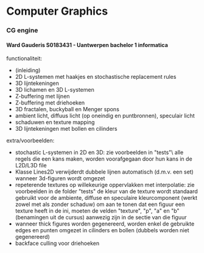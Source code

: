 # Computer Graphics
### CG engine
#### Ward Gauderis S0183431 - Uantwerpen bachelor 1 informatica

functionaliteit:
- (inleiding)
- 2D L-systemen met haakjes en stochastische replacement rules
- 3D lijntekeningen
- 3D lichamen en 3D L-systemen
- Z-buffering met lijnen
- Z-buffering met driehoeken
- 3D fractalen, buckyball en Menger spons
- ambient licht, diffuus licht (op oneindig en puntbronnen), speculair licht
- schaduwen en texture mapping
- 3D lijntekeningen met bollen en cilinders

extra/voorbeelden:
- stochastic L-systemen in 2D en 3D: zie voorbeelden in "tests"\\
  alle regels die een kans maken, worden voorafgegaan door hun kans in de L2D/L3D file
- Klasse Lines2D verwijderdt dubbele lijnen automatisch (d.m.v. een set) wanneer 3d-figuren wordt omgezet
- repeterende textures op willekeurige oppervlakken met interpolatie: zie voorbeelden in de folder "tests"
  de kleur van de texture wordt standaard gebruikt voor de ambiente, diffuse en speculaire kleurcomponent
  (werkt zowel met als zonder schaduw)
  om aan te tonen dat een figuur een texture heeft in de ini, moeten de velden "texture", "p", "a" en "b" (benamingen uit de cursus) aanwezig zijn in de sectie van die figuur
- wanneer thick figures worden gegenereerd, worden enkel de gebruikte edges en punten omgezet in cilinders en bollen (dubbels worden niet gegenereerd)
- backface culling voor driehoeken
